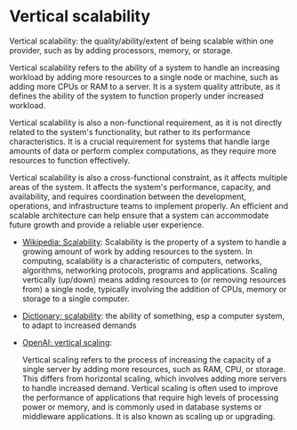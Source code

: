 # Vertical scalability

Vertical scalability: the quality/ability/extent of being scalable within one provider, such as by adding processors, memory, or storage.

<div data-chatgpt-prompt="explain vertical scalability
 (system quality attribute, cross-functional constraint, non-functional requirement)">Vertical scalability refers to the ability of a system to handle an increasing workload by adding more resources to a single node or machine, such as adding more CPUs or RAM to a server. It is a system quality attribute, as it defines the ability of the system to function properly under increased workload. 

Vertical scalability is also a non-functional requirement, as it is not directly related to the system's functionality, but rather to its performance characteristics. It is a crucial requirement for systems that handle large amounts of data or perform complex computations, as they require more resources to function effectively. 

Vertical scalability is also a cross-functional constraint, as it affects multiple areas of the system. It affects the system's performance, capacity, and availability, and requires coordination between the development, operations, and infrastructure teams to implement properly. An efficient and scalable architecture can help ensure that a system can accommodate future growth and provide a reliable user experience.</div>

* [Wikipedia: Scalability](https://wikipedia.org/wiki/Scalability): Scalability is the property of a system to handle a growing amount of work by adding resources to the system. In computing, scalability is a characteristic of computers, networks, algorithms, networking protocols, programs and applications. Scaling vertically (up/down) means adding resources to (or removing resources from) a single node, typically involving the addition of CPUs, memory or storage to a single computer. 

* [Dictionary: scalability](https://www.dictionary.com/browse/scalability): the ability of something, esp a computer system, to adapt to increased demands

* [OpenAI: vertical scaling](https:://openai.com): <div data-chatgpt-prompt="define vertical scaling (computers and software)">Vertical scaling refers to the process of increasing the capacity of a single server by adding more resources, such as RAM, CPU, or storage. This differs from horizontal scaling, which involves adding more servers to handle increased demand. Vertical scaling is often used to improve the performance of applications that require high levels of processing power or memory, and is commonly used in database systems or middleware applications. It is also known as scaling up or upgrading.</div>
